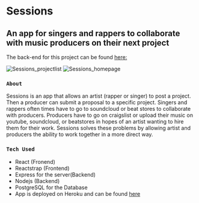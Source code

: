 # Sessions

## An app for singers and rappers to collaborate with music producers on their next project

The back-end for this project can be found [here:](https://github.com/bluecollarcoders/Sessions-Backend)

![Sessions_projectlist](https://user-images.githubusercontent.com/67053237/129505918-dcacefb6-b240-4cea-9503-d9b2b88d699b.PNG)
![Sessions_homepage](https://user-images.githubusercontent.com/67053237/129505938-87c51627-fe4f-40c5-86e4-2d80ea76fc35.PNG)


### `About`
Sessions is an app that allows an artist (rapper or singer) to post a project. Then a producer can submit a proposal to a specific project. Singers and rappers often times have to go to soundcloud or beat stores to collaborate with producers. Producers have to go on craigslist or upload their music on youtube, soundcloud, or beatstores in hopes of an artist wanting to hire them for their work. Sessions solves these problems by allowing artist and producers the ability to work together in a more direct way.



### `Tech Used`

* React (Fronend)
* Reactstrap (Frontend)
* Express for the server(Backend)
* Nodejs (Backend)
* PostgreSQL for the Database
* App is deployed on Heroku and can be found [here]()